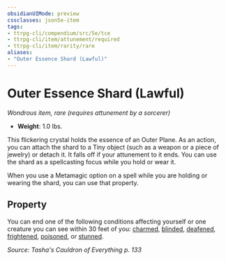 ```yaml
---
obsidianUIMode: preview
cssclasses: json5e-item
tags:
- ttrpg-cli/compendium/src/5e/tce
- ttrpg-cli/item/attunement/required
- ttrpg-cli/item/rarity/rare
aliases: 
- "Outer Essence Shard (Lawful)"
---
```

# Outer Essence Shard (Lawful)
*Wondrous item, rare (requires attunement by a sorcerer)*  


- **Weight**: 1.0 lbs.

This flickering crystal holds the essence of an Outer Plane. As an action, you can attach the shard to a Tiny object (such as a weapon or a piece of jewelry) or detach it. It falls off if your attunement to it ends. You can use the shard as a spellcasting focus while you hold or wear it.

When you use a Metamagic option on a spell while you are holding or wearing the shard, you can use that property.

## Property

You can end one of the following conditions affecting yourself or one creature you can see within 30 feet of you: [charmed](/3-Mechanics/CLI/Rules/conditions.md#Charmed), [blinded](/3-Mechanics/CLI/Rules/conditions.md#Blinded), [deafened](/3-Mechanics/CLI/Rules/conditions.md#Deafened), [frightened](/3-Mechanics/CLI/Rules/conditions.md#Frightened), [poisoned](/3-Mechanics/CLI/Rules/conditions.md#Poisoned), or [stunned](/3-Mechanics/CLI/Rules/conditions.md#Stunned).

*Source: Tasha's Cauldron of Everything p. 133*